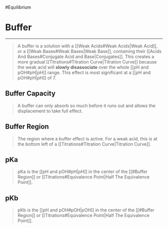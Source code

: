 #Equilibrium 
# Buffer
---
> A buffer is a solution with a [[Weak Acids#Weak Acids|Weak Acid]], or a [[Weak Bases#Weak Bases|Weak Base]], containing their [[Acids And Bases#Conjugate Acid and Base|Conjugates]]. This creates a more gradual [[Titrations#Titration Curve|Titration Curve]] because the weak acid will **slowly disassociate** over the whole [[pH and pOH#pH|pH]] range. This effect is most significant at a [[pH and pOH#pH|pH]] of 7.

## Buffer Capacity
> A buffer can only absorb so much before it runs out and allows the displacement to take full effect.
## Buffer Region
> The region where a buffer effect is active. For a weak acid, this is at the bottom left of a [[Titrations#Titration Curve|Titration Curve]].
## pKa
> pKa is the [[pH and pOH#pH|pH]] in the center of the [[#Buffer Region]] or [[Titrations#Equivalence Point|Half The Equivalence Point]].
## pKb
> pKb is the [[pH and pOH#pOH|pOH]] in the center of the [[#Buffer Region]] or [[Titrations#Equivalence Point|Half The Equivalence Point]].